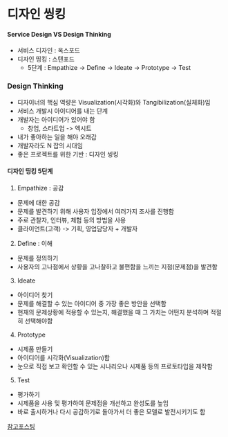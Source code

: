 # 디자인 씽킹

#### Service Design VS Design Thinking

- 서비스 디자인 : 옥스포드
- 디자인 띵킹 : 스탠포드
  - 5단계 : Empathize -> Define -> Ideate -> Prototype -> Test

### Design Thinking

- 디자이너의 핵심 역량은 Visualization(시각화)와 Tangibilization(실체화)임
- 서비스 개발시 아이디어를 내는 단계
- 개발자는 아이디어가 있어야 함
  - 창업, 스타트업 -> 엑시트
- 내가 좋아하는 일을 해야 오래감
- 개발자라도 N 잡의 시대임
- 좋은 프로젝트를 위한 기반 : 디자인 씽킹

#### 디자인 띵킹 5단계

1. Empathize : 공감

- 문제에 대한 공감
- 문제를 발견하기 위해 사용자 입장에서 여러가지 조사를 진행함
- 주로 관찰자, 인터뷰, 체험 등의 방법을 사용
- 클라이언트(고객) -> 기획, 영업담당자 + 개발자

2. Define : 이해

- 문제를 정의하기
- 사용자의 고나점에서 상황을 고나찰하고 불편함을 느끼는 지점(문제점)을 발견함

3. Ideate

- 아이디어 찾기
- 문제를 해결할 수 있는 아이디어 중 가장 좋은 방안을 선택함
- 현재의 문제상황에 적용할 수 있는지, 해결했을 때 그 가치는 어떤지 분석하며 적절히 선택해야함

4. Prototype

- 시제품 만들기
- 아이디어를 시각화(Visualization)함
- 눈으로 직접 보고 확인할 수 있는 시나리오나 시제품 등의 프로토타입을 제작함

5. Test

- 평가하기
- 시제품을 사용 및 평가하여 문제점을 개선하고 완성도를 높임
- 바로 출시하거나 다시 공감하기로 돌아가서 더 좋은 모델로 발전시키기도 함

[참고포스팅](https://velog.io/@yawn11/design-thinking)

